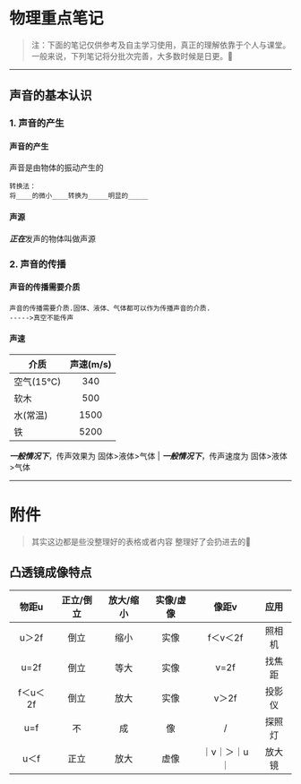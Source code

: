 # 物理重点笔记

>注：下面的笔记仅供参考及自主学习使用，真正的理解依靠于个人与课堂。
>一般来说，下列笔记将分批次完善，大多数时候是日更。🍫

----

## 声音的基本认识

### 1. 声音的产生
  
#### 声音的产生

  声音是由物体的振动产生的
  
  ```
  转换法：
  将____的微小____转换为_____明显的_____
  ```
  
#### 声源
  
  ***正在***发声的物体叫做声源

### 2. 声音的传播

#### 声音的传播需要介质
  
    声音的传播需要介质.固体、液体、气体都可以作为传播声音的介质.
    ----->真空不能传声
    
#### 声速

  介质|声速(m/s)
  --|:--:
  空气(15℃)|340
  软木|500
  水(常温)|1500
  铁|5200

  ***一般情况下***，传声效果为
    固体>液体>气体 |
  ***一般情况下***，传声速度为
    固体>液体>气体

---

# 附件

>其实这边都是些没整理好的表格或者内容 整理好了会扔进去的🤜

## 凸透镜成像特点

物距u|正立/倒立|放大/缩小|实像/虚像|像距v|应用
  :--:|:--:|:--:|:--:|:--:|:--:
  u＞2f|倒立|缩小|实像|f＜v＜2f|照相机
  u=2f|倒立|等大|实像|v=2f|找焦距
  f＜u＜2f|倒立|放大|实像|v＞2f|投影仪
  u=f|不|成|像|/|探照灯
  u＜f|正立|放大|虚像|｜v｜＞｜u｜|放大镜
 
